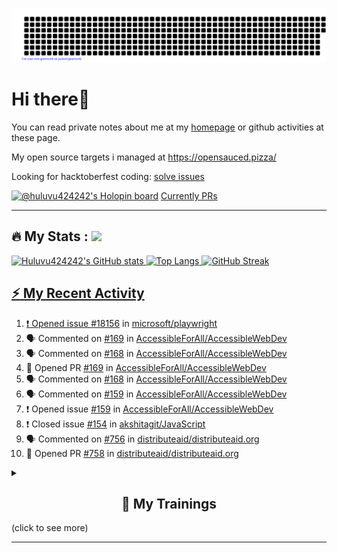 ![gitartwork](gitartwork.svg)
# Hi there👋

You can read private notes about me at my [homepage](https://huluvu424242.github.io/home/) or github activities at these page.

My open source targets i managed at https://opensauced.pizza/

Looking for hacktoberfest coding: [solve issues](https://github.com/search?q=label:hacktoberfest+state:open+type:issue)

[![@huluvu424242's Holopin board](https://holopin.io/api/user/board?user=huluvu424242)](https://holopin.io/@huluvu424242)
[Currently PRs](https://hacktoberfestchecker.jenko.me/user/Huluvu424242)

---

## :fire: My Stats : <a href="https://github.com/Huluvu424242"><img src="https://img.shields.io/github/followers/Huluvu424242?label=follow&style=social" />
  
<!--p align="center"-->
<img alt="Huluvu424242's GitHub stats" src="https://github-readme-stats.vercel.app/api?username=Huluvu424242&show_icons=true&theme=vision-friendly-dark" width="33%" />
<img alt="Top Langs" src="https://github-readme-stats.vercel.app/api/top-langs/?username=Huluvu424242&layout=compact&theme=vision-friendly-dark" width="30%" />
<img alt="GitHub Streak" src="http://github-readme-streak-stats.herokuapp.com?user=Huluvu424242&theme=vision-friendly-dark&date_format=j%20M%5B%20Y%5D" width="33%" />
<!--/p-->
  
<!--script 
    type="module" 
    src='https://unpkg.com/@huluvu424242/honey-chucknorris-jokes@0.0.1/dist/honey-chucknorris-jokes/honey-chucknorris-jokes.js'>
</script>
<honey-chucknorris-jokes /-->

## :zap: My Recent Activity

<!--START_SECTION:activity-->
1. ❗️ Opened issue [#18156](https://github.com/microsoft/playwright/issues/18156) in [microsoft/playwright](https://github.com/microsoft/playwright)
2. 🗣 Commented on [#169](https://github.com/AccessibleForAll/AccessibleWebDev/issues/169) in [AccessibleForAll/AccessibleWebDev](https://github.com/AccessibleForAll/AccessibleWebDev)
3. 🗣 Commented on [#168](https://github.com/AccessibleForAll/AccessibleWebDev/issues/168) in [AccessibleForAll/AccessibleWebDev](https://github.com/AccessibleForAll/AccessibleWebDev)
4. 💪 Opened PR [#169](https://github.com/AccessibleForAll/AccessibleWebDev/pull/169) in [AccessibleForAll/AccessibleWebDev](https://github.com/AccessibleForAll/AccessibleWebDev)
5. 🗣 Commented on [#168](https://github.com/AccessibleForAll/AccessibleWebDev/issues/168) in [AccessibleForAll/AccessibleWebDev](https://github.com/AccessibleForAll/AccessibleWebDev)
6. 🗣 Commented on [#159](https://github.com/AccessibleForAll/AccessibleWebDev/issues/159) in [AccessibleForAll/AccessibleWebDev](https://github.com/AccessibleForAll/AccessibleWebDev)
7. ❗️ Opened issue [#159](https://github.com/AccessibleForAll/AccessibleWebDev/issues/159) in [AccessibleForAll/AccessibleWebDev](https://github.com/AccessibleForAll/AccessibleWebDev)
8. ❗️ Closed issue [#154](https://github.com/akshitagit/JavaScript/issues/154) in [akshitagit/JavaScript](https://github.com/akshitagit/JavaScript)
9. 🗣 Commented on [#756](https://github.com/distributeaid/distributeaid.org/issues/756) in [distributeaid/distributeaid.org](https://github.com/distributeaid/distributeaid.org)
10. 💪 Opened PR [#758](https://github.com/distributeaid/distributeaid.org/pull/758) in [distributeaid/distributeaid.org](https://github.com/distributeaid/distributeaid.org)
<!--END_SECTION:activity-->
  
  
<details>   
  <summary> <h2 align="center">🌱 My Trainings</h2> (click to see more)</summary>
  
  <a  target="_blank" href="https://www.flickr.com/photos/huluvu424242/albums/72157628149627159" title="Zertifikate"><img src="https://live.staticflickr.com/7007/6401185011_d67d8dd4e4_c.jpg" width="100%" height="10%" alt="Zertifikate"></a>
  
</details>


--- 



<!--
**Huluvu424242/huluvu424242** is a ✨ _special_ ✨ repository because its `README.md` (this file) appears on your GitHub profile.

Here are some ideas to get you started:

- 🔭 I’m currently working on ...
- 🌱 I’m currently learning ...
- 👯 I’m looking to collaborate on ...
- 🤔 I’m looking for help with ...
- 💬 Ask me about ...
- 📫 How to reach me: ...
- 😄 Pronouns: ...
- ⚡ Fun fact: ...
-->
